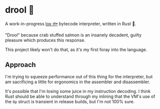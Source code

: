 # drool 🤤

A work-in-progress [lox 🐟](https://craftinginterpreters.com/) bytecode interpreter, written in Rust 🦀.

"Drool" because crab stuffed salmon is an insanely decadent, guilty pleasure which produces this response.

This project likely won't do that, as it's my first foray into the language.

## Approach

I'm trying to squeeze performance out of this thing for the interpreter, but am sacrificing a little for ergonomics in the assembler and disassembler.

It's possible that I'm losing some juice in my instruction decoding. I think Rust should be able to understand through my inlining that the VM's use of the `Op` struct is transient in release builds, but I'm not 100% sure.
